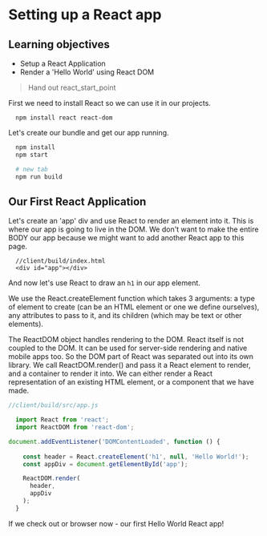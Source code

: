 # Setting up a React app

## Learning objectives
- Setup a React Application
- Render a 'Hello World' using React DOM

> Hand out react_start_point

First we need to install React so we can use it in our projects.

```
  npm install react react-dom
```

Let's create our bundle and get our app running.

```bash
  npm install
  npm start

  # new tab
  npm run build
```

## Our First React Application

Let's create an 'app' div and use React to render an element into it. This is where our app is going to live in the DOM. We don't want to make the entire BODY our app because we might want to add another React app to this page.

```
  //client/build/index.html
  <div id="app"></div>
```

And now let's use React to draw an `h1` in our app element.

We use the React.createElement function which takes 3 arguments: a type of element to create (can be an HTML element or one we define ourselves), any attributes to pass to it, and its children (which may be text or other elements).

The ReactDOM object handles rendering to the DOM. React itself is not coupled to the DOM. It can be used for server-side rendering and native mobile apps too. So the DOM part of React was separated out into its own library. We call ReactDOM.render() and pass it a React element to render, and a container to render it into. We can either render a React representation of an existing HTML element, or a component that we have made.

```js
//client/build/src/app.js

  import React from 'react';
  import ReactDOM from 'react-dom';

document.addEventListener('DOMContentLoaded', function () {
 
    const header = React.createElement('h1', null, 'Hello World!');
    const appDiv = document.getElementById('app');

    ReactDOM.render(
      header,
      appDiv
    );
  }
```

If we check out or browser now - our first Hello World React app!
